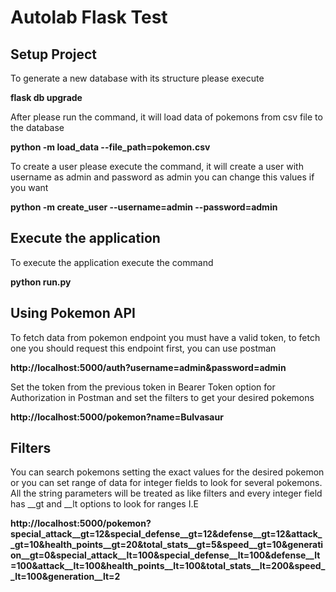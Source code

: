 # Autolab Flask Test

## Setup Project

<p>To generate a new database with its structure please execute</p>

**flask db upgrade**

<p>After please run the command, it will load data of pokemons from csv file to the database</p>

**python -m load_data --file_path=pokemon.csv**

<p>To create a user please execute the command, it will create a user with username as admin 
and password as admin you can change this values if you want</p>

**python -m create_user --username=admin --password=admin**
## Execute the application

<p>To execute the application execute the command</p>

**python run.py**

## Using Pokemon API

<p>To fetch data from pokemon endpoint you must have a valid token, to fetch one you should request this 
endpoint first, you can use postman</p>

**http://localhost:5000/auth?username=admin&password=admin**

<p>Set the token from the previous token in Bearer Token option for Authorization in Postman and
set the filters to get your desired pokemons</p>

**http://localhost:5000/pokemon?name=Bulvasaur**

## Filters

<p>You can search pokemons setting the exact values for the desired pokemon or you can set range of data
for integer fields to look for several pokemons. All the string parameters will be treated as like filters
and every integer field has __gt and __lt options to look for ranges I.E</p>

**http://localhost:5000/pokemon?special_attack__gt=12&special_defense__gt=12&defense__gt=12&attack__gt=10&health_points__gt=20&total_stats__gt=5&speed__gt=10&generation__gt=0&special_attack__lt=100&special_defense__lt=100&defense__lt=100&attack__lt=100&health_points__lt=100&total_stats__lt=200&speed__lt=100&generation__lt=2**